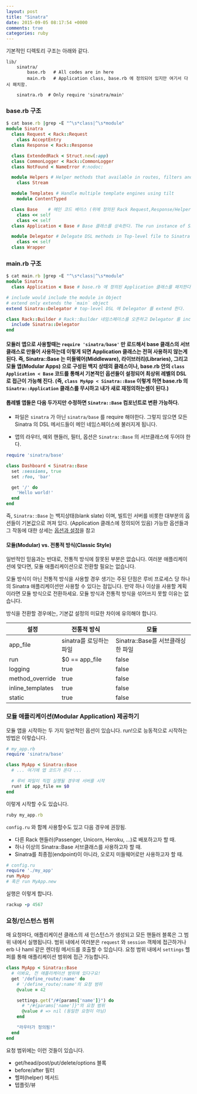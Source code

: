 ```yaml
---
layout: post
title: "Sinatra"
date: 2015-09-05 08:17:54 +0000
comments: true
categories: ruby
---
```


기본적인 디렉토리 구조는 아래와 같다.
```
lib/
    sinatra/
        base.rb   # All codes are in here
        main.rb   # Application class, base.rb 에 정의되어 있지만 여기서 다시 패치함.

    sinatra.rb  # Only require 'sinatra/main'
```

### base.rb 구조

```ruby
$ cat base.rb |grep -E "^\s*class|^\s*module"
module Sinatra
  class Request < Rack::Request
    class AcceptEntry
  class Response < Rack::Response

  class ExtendedRack < Struct.new(:app)
  class CommonLogger < Rack::CommonLogger
  class NotFound < NameError #:nodoc:

  module Helpers # Helper methods that available in routes, filters and views , handle tasks like redirect, status code, url, html header, session, mime type, http stearming… etc
    class Stream

  module Templates # Handle multiple template engines using tilt
    module ContentTyped

  class Base    # 메인 코드 베이스 (위에 정의된 Rack Request,Response/Helpers/Templates 을 포함하며 Handling routes and invoke correspond code blocks and filters
    class << self
    class << self
  class Application < Base # Base 클래스를 상속한다. The run instance of Sinatra application.

  module Delegator # Delegate DSL methods in Top-level file to Sinatra Application.
    class << self
  class Wrapper
```

### main.rb 구조

```ruby
$ cat main.rb |grep -E "^\s*class|^\s*module"
module Sinatra
  class Application < Base # base.rb 에 정의된 Application 클래스를 패치한다. set the hooks to run application at exit and Parse option. Also it includes the delegator to send all methods on Top-level to application.

# include would include the module in Object
# extend only extends the `main` object
extend Sinatra::Delegator # top-level DSL 에 Delegator 를 extend 한다.

class Rack::Builder # Rack::Builder 네임스페이스를 오픈하고 Delegator 를 include 한다.
  include Sinatra::Delegator
end
```

#### 모듈러 앱으로 사용할때는 `require 'sinatra/base'` 만 로드해서 base 클래스의 서브 클래스로 만들어 사용하는데 이렇게 되면 Application 클래스는 전혀 사용하지 않는게 된다. 즉, Sinatra::Base 는 미들웨어(Middleware), 라이브러리(Libraries), 그리고 모듈 앱(Modular Apps) 으로 구성된 백지 상태의 클래스이나, base.rb 안의 `class Application < Base` 코드를 통해서 기본적인 옵션들이 설정되어 최상위 레벨의 DSL 로 접근이 가능해 진다. (즉, `class MyApp < Sinatra::Base` 이렇게 하면 base.rb 의 `Sinatra::Application` 클래스를 무시하고 내가 새로 재정의하는셈이 된다.)

#### 톱레벨 앱들은 다음 두가지만 수정하면 `Sinatra::Base` 컴포넌트로 변환 가능하다.

* 파일은 `sinatra` 가 아닌 `sinatra/base` 를 require 해야한다. 그렇지 않으면 모든 Sinatra 의 DSL 메서드들이 메인 네임스페이스에 불러지게 됩니다.

* 앱의 라우터, 예외 핸들러, 필터, 옵션은 `Sinatra::Base` 의 서브클래스에 두어야 한다.

```ruby
require 'sinatra/base'

class Dashboard < Sinatra::Base
  set :sessions, true
  set :foo, 'bar'

  get '/' do
    'Hello world!'
  end
end
```

즉, `Sinatra::Base` 는 백지상태(blank slate) 이며, 빌트인 서버를 비롯한 대부분의 옵션들이 기본값으로 꺼져 있다. (Application 클래스에 정의되어 있음) 가능한 옵션들과 그 작동에 대한 상세는 [옵션과 설정](http://www.sinatrarb.com/configuration.html)을 참고


#### 모듈(Modular) vs. 전통적 방식(Classic Style)

일반적인 믿음과는 반대로, 전통적 방식에 잘못된 부분은 없습니다. 여러분 애플리케이션에 맞다면, 모듈 애플리케이션으로 전환할 필요는 없습니다.

모듈 방식이 아닌 전통적 방식을 사용할 경우 생기는 주된 단점은 루비 프로세스 당 하나의 Sinatra 애플리케이션만 사용할 수 있다는 점입니다. 만약 하나 이상을 사용할 계획이라면 모듈 방식으로 전환하세요. 모듈 방식과 전통적 방식을 섞어쓰지 못할 이유는 없습니다.

방식을 전환할 경우에는, 기본값 설정의 미묘한 차이에 유의해야 합니다.

| 설정     |  전통적 방식 | 모듈 |
|----------|--------------|------|
|app_file  | sinatra를 로딩하는 파일 | Sinatra::Base를 서브클래싱한 파일 |
|run       |$0 == app_file  | false |
|logging   |true  |false |
|method_override |true  |false |
|inline_templates |true  |false |
|static  |true  |false |


### 모듈 애플리케이션(Modular Application) 제공하기

모듈 앱을 시작하는 두 가지 일반적인 옵션이 있습니다. run!으로 능동적으로 시작하는 방법은 이렇습니다.

```ruby
# my_app.rb
require 'sinatra/base'

class MyApp < Sinatra::Base
  # ... 여기에 앱 코드가 온다 ...

  # 루비 파일이 직접 실행될 경우에 서버를 시작
  run! if app_file == $0
end
```

이렇게 시작할 수도 있습니다.

```ruby
ruby my_app.rb
```

`config.ru` 와 함께 사용할수도 있고 다음 경우에 권장됨.
* 다른 Rack 핸들러(Passenger, Unicorn, Heroku, ...)로 배포하고자 할 때.
* 하나 이상의 Sinatra::Base 서브클래스를 사용하고자 할 때.
* Sinatra를 최종점(endpoint)이 아니라, 오로지 미들웨어로만 사용하고자 할 때.

```ruby
# config.ru
require './my_app'
run MyApp
# 혹은 run MyApp.new
```

실행은 이렇게 합니다.
```ruby
rackup -p 4567
```

### 요청/인스턴스 범위

매 요청마다, 애플리케이션 클래스의 새 인스턴스가 생성되고 모든 핸들러 블록은 그 범위 내에서 실행됩니다. 범위 내에서 여러분은 `request` 와 `session` 객체에 접근하거나 erb 나 haml 같은 렌더링 메서드를 호출할 수 있습니다. 요청 범위 내에서 `settings` 헬퍼를 통해 애플리케이션 범위에 접근 가능합니다.

```ruby
class MyApp < Sinatra::Base
  # 이봐요, 전 애플리케이션 범위에 있다구요!
  get '/define_route/:name' do
    # '/define_route/:name'의 요청 범위
    @value = 42

    settings.get("/#{params['name']}") do
      # "/#{params['name']}"의 요청 범위
      @value # => nil (동일한 요청이 아님)
    end

    "라우터가 정의됨!"
  end
end
```

요청 범위에는 이런 것들이 있습니다.
* get/head/post/put/delete/options 블록
* before/after 필터
* 헬퍼(helper) 메서드
* 텝플릿/뷰

















